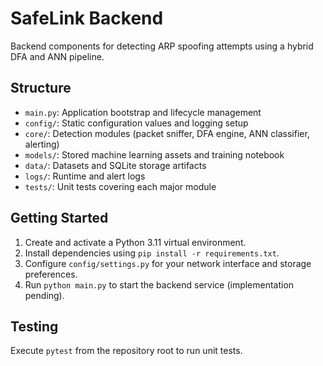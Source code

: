 # SafeLink Backend

Backend components for detecting ARP spoofing attempts using a hybrid DFA and ANN pipeline.

## Structure

- `main.py`: Application bootstrap and lifecycle management
- `config/`: Static configuration values and logging setup
- `core/`: Detection modules (packet sniffer, DFA engine, ANN classifier, alerting)
- `models/`: Stored machine learning assets and training notebook
- `data/`: Datasets and SQLite storage artifacts
- `logs/`: Runtime and alert logs
- `tests/`: Unit tests covering each major module

## Getting Started

1. Create and activate a Python 3.11 virtual environment.
2. Install dependencies using `pip install -r requirements.txt`.
3. Configure `config/settings.py` for your network interface and storage preferences.
4. Run `python main.py` to start the backend service (implementation pending).

## Testing

Execute `pytest` from the repository root to run unit tests.
